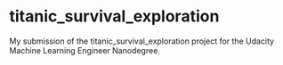 # titanic_survival_exploration
My submission of the titanic_survival_exploration project for the Udacity Machine Learning Engineer Nanodegree.
